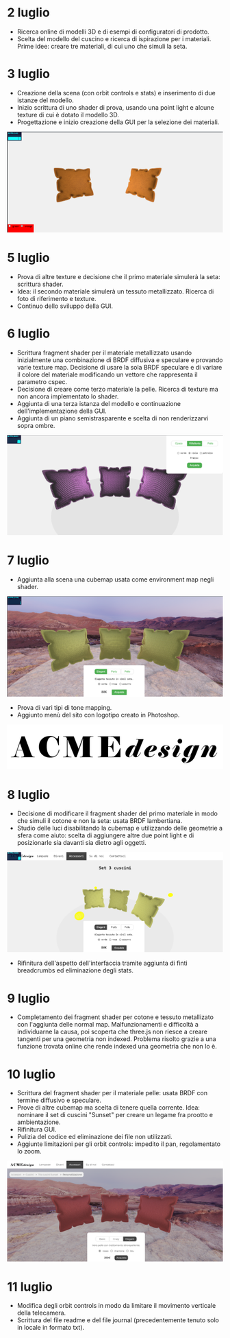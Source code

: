 # 2 luglio
- Ricerca online di modelli 3D e di esempi di configuratori di prodotto. 
- Scelta del modello del cuscino e ricerca di ispirazione per i materiali. Prime idee: creare tre materiali, di cui uno che simuli la seta.

# 3 luglio
- Creazione della scena (con orbit controls e stats) e inserimento di due istanze del modello. 
- Inizio scrittura di uno shader di prova, usando una point light e alcune texture di cui è dotato il modello 3D. 
- Progettazione e inizio creazione della GUI per la selezione dei materiali.

![prime prove 3 luglio](imgs/screenshot_3_luglio.png)

# 5 luglio
- Prova di altre texture e decisione che il primo materiale simulerà la seta: scrittura shader.
- Idea: il secondo materiale simulerà un tessuto metallizzato. Ricerca di foto di riferimento e texture.
- Continuo dello sviluppo della GUI.

# 6 luglio
- Scrittura fragment shader per il materiale metallizzato usando inizialmente una combinazione di BRDF diffusiva e speculare e provando varie texture map. Decisione di usare la sola BRDF speculare e di variare il colore del materiale modificando un vettore che rappresenta il parametro cspec.
- Decisione di creare come terzo materiale la pelle. Ricerca di texture ma non ancora implementato lo shader.
- Aggiunta di una terza istanza del modello e continuazione dell'implementazione della GUI.
- Aggiunta di un piano semistrasparente e scelta di non renderizzarvi sopra ombre. 

![aggiunta terzo modello e applicazione materiale metallizzato](imgs/screenshot_6_luglio.png)

# 7 luglio
- Aggiunta alla scena una cubemap usata come environment map negli shader. 

![aggiunta cubemap e modifiche aspetto](imgs/screenshot_7_luglio.png)

- Prova di vari tipi di tone mapping. 
- Aggiunto menù del sito con logotipo creato in Photoshop.

![logo ACME](imgs/acme_logo.jpg)

# 8 luglio
- Decisione di modificare il fragment shader del primo materiale in modo che simuli il cotone e non la seta: usata BRDF lambertiana.
- Studio delle luci disabilitando la cubemap e utilizzando delle geometrie a sfera come aiuto: scelta di aggiungere altre due point light e di posizionarle sia davanti sia dietro agli oggetti. 

![studio delle luci](imgs/screenshot_8_luglio.png)

- Rifinitura dell'aspetto dell'interfaccia tramite aggiunta di finti breadcrumbs ed eliminazione degli stats.

# 9 luglio
- Completamento dei fragment shader per cotone e tessuto metallizato con l'aggiunta delle normal map. Malfunzionamenti e difficoltà a individuarne la causa, poi scoperta che three.js non riesce a creare tangenti per una geometria non indexed. Problema risolto grazie a una funzione trovata online che rende indexed una geometria che non lo è.

# 10 luglio
- Scrittura del fragment shader per il materiale pelle: usata BRDF con termine diffusivo e speculare.
- Prove di altre cubemap ma scelta di tenere quella corrente. Idea: nominare il set di cuscini "Sunset" per creare un legame fra prootto e ambientazione. 
- Rifinitura GUI.
- Pulizia del codice ed eliminazione dei file non utilizzati.
- Aggiunte limitazioni per gli orbit controls: impedito il pan, regolamentato lo zoom.

![scena finale con materiale pelle](imgs/scena_pelle.png)

# 11 luglio
- Modifica degli orbit controls in modo da limitare il movimento verticale della telecamera.
- Scrittura del file readme e del file journal (precedentemente tenuto solo in locale in formato txt).

